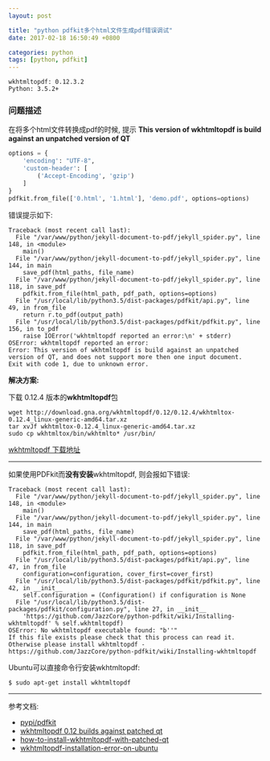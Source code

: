 ```yaml
---
layout: post

title: "python pdfkit多个html文件生成pdf错误调试"
date: 2017-02-18 16:50:49 +0800

categories: python
tags: [python, pdfkit]
---
```

```
wkhtmltopdf: 0.12.3.2
Python: 3.5.2+
```

### 问题描述 ###

在将多个html文件转换成pdf的时候, 提示 **This version of wkhtmltopdf is build against an unpatched version of QT**

```python
options = {
    'encoding': "UTF-8",
    'custom-header': [
        ('Accept-Encoding', 'gzip')
    ]
}
pdfkit.from_file(['0.html', '1.html'], 'demo.pdf', options=options)
```

错误提示如下:

```
Traceback (most recent call last):
  File "/var/www/python/jekyll-document-to-pdf/jekyll_spider.py", line 148, in <module>
    main()
  File "/var/www/python/jekyll-document-to-pdf/jekyll_spider.py", line 144, in main
    save_pdf(html_paths, file_name)
  File "/var/www/python/jekyll-document-to-pdf/jekyll_spider.py", line 118, in save_pdf
    pdfkit.from_file(html_path, pdf_path, options=options)
  File "/usr/local/lib/python3.5/dist-packages/pdfkit/api.py", line 49, in from_file
    return r.to_pdf(output_path)
  File "/usr/local/lib/python3.5/dist-packages/pdfkit/pdfkit.py", line 156, in to_pdf
    raise IOError('wkhtmltopdf reported an error:\n' + stderr)
OSError: wkhtmltopdf reported an error:
Error: This version of wkhtmltopdf is build against an unpatched version of QT, and does not support more then one input document.
Exit with code 1, due to unknown error.
```

**解决方案:**

下载 0.12.4 版本的**wkhtmltopdf**包

```shell
wget http://download.gna.org/wkhtmltopdf/0.12/0.12.4/wkhtmltox-0.12.4_linux-generic-amd64.tar.xz
tar xvJf wkhtmltox-0.12.4_linux-generic-amd64.tar.xz
sudo cp wkhtmltox/bin/wkhtmlto* /usr/bin/
```
[wkhtmltopdf 下载地址](http://wkhtmltopdf.org/downloads.html)


---

如果使用PDFkit而**没有安装**wkhtmltopdf, 则会报如下错误:

```
Traceback (most recent call last):
  File "/var/www/python/jekyll-document-to-pdf/jekyll_spider.py", line 148, in <module>
    main()
  File "/var/www/python/jekyll-document-to-pdf/jekyll_spider.py", line 144, in main
    save_pdf(html_paths, file_name)
  File "/var/www/python/jekyll-document-to-pdf/jekyll_spider.py", line 118, in save_pdf
    pdfkit.from_file(html_path, pdf_path, options=options)
  File "/usr/local/lib/python3.5/dist-packages/pdfkit/api.py", line 47, in from_file
    configuration=configuration, cover_first=cover_first)
  File "/usr/local/lib/python3.5/dist-packages/pdfkit/pdfkit.py", line 42, in __init__
    self.configuration = (Configuration() if configuration is None
  File "/usr/local/lib/python3.5/dist-packages/pdfkit/configuration.py", line 27, in __init__
    'https://github.com/JazzCore/python-pdfkit/wiki/Installing-wkhtmltopdf' % self.wkhtmltopdf)
OSError: No wkhtmltopdf executable found: "b''"
If this file exists please check that this process can read it. Otherwise please install wkhtmltopdf - https://github.com/JazzCore/python-pdfkit/wiki/Installing-wkhtmltopdf
```

Ubuntu可以直接命令行安装wkhtmltopdf:

```shell
$ sudo apt-get install wkhtmltopdf
```

---
参考文档:
 - [pypi/pdfkit](https://pypi.python.org/pypi/pdfkit)
 - [wkhtmltopdf 0.12 builds against patched qt](https://github.com/wkhtmltopdf/wkhtmltopdf/issues/1556)
 - [how-to-install-wkhtmltopdf-with-patched-qt](http://stackoverflow.com/questions/34479040/how-to-install-wkhtmltopdf-with-patched-qt)
 - [wkhtmltopdf-installation-error-on-ubuntu](http://stackoverflow.com/questions/18758589/wkhtmltopdf-installation-error-on-ubuntu)
